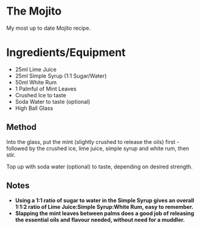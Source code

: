 # The Mojito

My most up to date Mojito recipe.

# Ingredients/Equipment

* 25ml Lime Juice
* 25ml Simple Syrup (1:1 Sugar/Water)
* 50ml White Rum
* 1 Palmful of Mint Leaves
* Crushed Ice to taste
* Soda Water to taste (optional)
* High Ball Glass

## Method

Into the glass, put the mint (slightly crushed to release the oils) first - followed by the crushed ice, lime juice, simple syrup and white rum, then stir. 

Top up with soda water (optional) to taste, depending on desired strength.

## Notes

* **Using a 1:1 ratio of sugar to water in the Simple Syrup gives an overall 1:1:2 ratio of Lime Juice:Simple Syrup:White Rum, easy to remember.**
* **Slapping the mint leaves between palms does a good job of releasing the essential oils and flavour needed, without need for a muddler.**